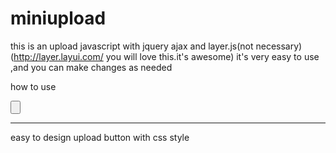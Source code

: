 # miniupload

this is an upload javascript with jquery ajax and layer.js(not necessary)(http://layer.layui.com/  you will love this.it's awesome)
it's very easy to use ,and you can make changes as needed

how to use

<input type="file" style="display:none" id="upload" />
<input type="button" onclick="upload()" />  

<script>
funtion upload(){
$("#upload").trigger("click").miniupload(
{
    url:"",
    filetype: ["xls", "xlsx"],
    data:{param:''}
},function(data){
});
}
</script>

********************************
easy to design upload button with css style
